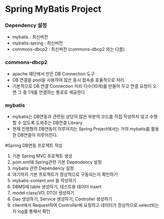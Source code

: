 # Spring MyBatis Project

### Dependency 설정
* mybatis : 최신버전
* mybatis-spring : 최신버전
* commons-dbcp2  : 최신버전 (commons-dbcp2 와는 다름)

### commons-dbcp2
* apache 재단에서 만든 DB Connection 도구
* DB 연결을 pool을 사용하여 많은 동시 접속을 효율적으로 처리
* 기본적으로 DB 연결 Connection 미리 다수(10개)를 만들어 두고 연결 요청이 오면 그 중 1개를 연결하는 통로로 제공한다

### mybatis
* mybatis는 DB연동과 관련된 상당히 많은 부분의 코드를 직접 작성하지 않고 수행할 수 있도록 도와주는 DB연결 Library
* 현재 진행형의 DB연동이 이루어지는 Spring Project에서는 거의 mybatis를 활용한 DB연결이 이루어진다.

#Spring DB연동 프로젝트 작성
1. 기본 Spring MVC 프로젝트 생성
2. pom.xml에 Spring관련 기본 Dependency 설정
3. mybatis 관련 Dependency 설정
4. 여기까지 기본 프로젝트가 정상적으로 구동되는지 확인하기
5. mybatis-context.xml 을 작성하기
6. DBMS에 table 생성하기, 테스트용 데이터 insert
7. model class(VO, DTO) 생성하기
8. Dao 생성하기, Service 생성하기, Controller 생성하기
9. client에서 Request하여 Controller에 요청하고 데이터가 정상적으로 select되는지 log를 통해서 확인